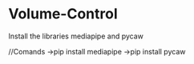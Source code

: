 # Volume-Control
Install the libraries mediapipe and pycaw 

//Comands
->pip install mediapipe
->pip install pycaw


